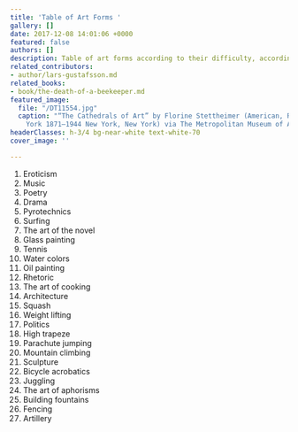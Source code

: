 ```yaml
---
title: 'Table of Art Forms '
gallery: []
date: 2017-12-08 14:01:06 +0000
featured: false
authors: []
description: Table of art forms according to their difficulty, according to Lars Gustafsson
related_contributors:
- author/lars-gustafsson.md
related_books:
- book/the-death-of-a-beekeeper.md
featured_image:
  file: "/DT11554.jpg"
  caption: "“The Cathedrals of Art” by Florine Stettheimer (American, Rochester, New
    York 1871–1944 New York, New York) via The Metropolitan Museum of Art"
headerClasses: h-3/4 bg-near-white text-white-70
cover_image: ''

---
```

1. Eroticism
2. Music
3. Poetry
4. Drama
5. Pyrotechnics
6. Surfing
7. The art of the novel
8. Glass painting
9. Tennis
10. Water colors
11. Oil painting
12. Rhetoric
13. The art of cooking
14. Architecture
15. Squash
16. Weight lifting
17. Politics
18. High trapeze
19. Parachute jumping
20. Mountain climbing
21. Sculpture
22. Bicycle acrobatics
23. Juggling
24. The art of aphorisms
25. Building fountains
26. Fencing
27. Artillery
